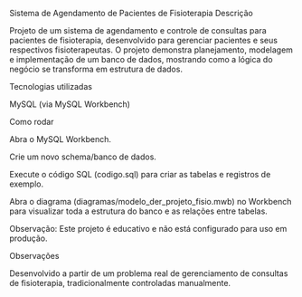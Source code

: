 Sistema de Agendamento de Pacientes de Fisioterapia
Descrição

Projeto de um sistema de agendamento e controle de consultas para pacientes de fisioterapia, desenvolvido para gerenciar pacientes e seus respectivos fisioterapeutas.
O projeto demonstra planejamento, modelagem e implementação de um banco de dados, mostrando como a lógica do negócio se transforma em estrutura de dados.

Tecnologias utilizadas

MySQL (via MySQL Workbench)

Como rodar

Abra o MySQL Workbench.

Crie um novo schema/banco de dados.

Execute o código SQL (codigo.sql) para criar as tabelas e registros de exemplo.

Abra o diagrama (diagramas/modelo_der_projeto_fisio.mwb) no Workbench para visualizar toda a estrutura do banco e as relações entre tabelas.

Observação: Este projeto é educativo e não está configurado para uso em produção.

Observações

Desenvolvido a partir de um problema real de gerenciamento de consultas de fisioterapia, tradicionalmente controladas manualmente.
